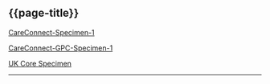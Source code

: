 ## {{page-title}}

<i class="fa fa-link"></i> [CareConnect-Specimen-1](https://fhir.hl7.org.uk/STU3/StructureDefinition/CareConnect-Specimen-1)

<i class="fa fa-link"></i> [CareConnect-GPC-Specimen-1](https://fhir.nhs.uk/STU3/StructureDefinition/CareConnect-GPC-Specimen-1)

<i class="fa fa-link"></i> [UK Core Specimen](https://simplifier.net/hl7fhirukcorer4/ukcorespecimen)

---